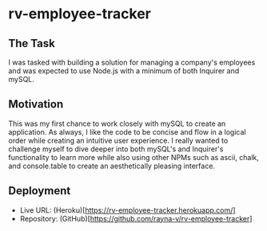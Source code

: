 # rv-employee-tracker

## The Task
I was tasked with building a solution for managing a company's employees and was expected to use Node.js with a minimum of both Inquirer and mySQL. 

## Motivation
This was my first chance to work closely with mySQL to create an application. As always, I like the code to be concise and flow in a logical order while creating an intuitive user experience. I really wanted to challenge myself to dive deeper into both mySQL's and Inquirer's functionality to learn more while also using other NPMs such as ascii, chalk, and console.table to create an aesthetically pleasing interface.

## Deployment
* Live URL: (Heroku)[https://rv-employee-tracker.herokuapp.com/]
* Repository: (GitHub)[https://github.com/rayna-v/rv-employee-tracker]


